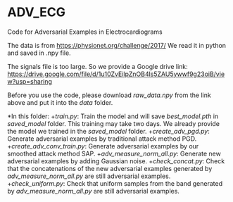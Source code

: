 # ADV_ECG
Code for Adversarial Examples in Electrocardiograms

The data is from https://physionet.org/challenge/2017/ We read it in python and saved in .npy file. 

The signals file is too large. So we provide a Google drive link: https://drive.google.com/file/d/1u10ZvEilpZnOB4ls5ZAU5ywwf9g23oiB/view?usp=sharing

Before you use the code, please download *raw_data.npy* from the link above and put it into the *data* folder.

*In this folder:
  +*train.py*: Train the model and will save *best_model.pth* in *saved_model* folder. This training may take two days. We already provide the model we trained in the *saved_model* folder.
  +*create_adv_pgd.py*: Generate adversarial examples by traditional attack method PGD.
  +*create_adv_conv_train.py*: Generate adversarial examples by our smoothed attack method SAP.
  +*adv_measure_norm_all.py*: Generate new adversarial examples by adding Gaussian noise.
  +*check_concat.py*: Check that the concatenations of the new adversarial examples generated by *adv_measure_norm_all.py* are still adversarial examples.
  +*check_uniform.py*: Check that uniform samples from the band generated by *adv_measure_norm_all.py* are still adversarial examples.



